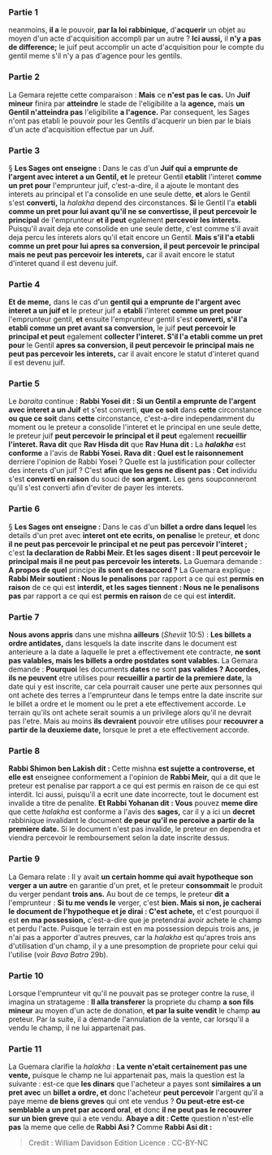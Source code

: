 
### Partie 1
neanmoins, <b>il a</b> le pouvoir, <b>par la loi rabbinique,</b> d'<b>acquerir</b> un objet au moyen d'un acte d'acquisition accompli par un autre ? <b>Ici aussi,</b> il <b>n'y a pas de difference;</b> le juif peut accomplir un acte d'acquisition pour le compte du gentil meme s'il n'y a pas d'agence pour les gentils.

### Partie 2
La Gemara rejette cette comparaison : <b>Mais</b> ce <b>n'est pas le cas.</b> Un <b>Juif mineur</b> finira par <b>atteindre</b> le stade de l'eligibilite a la <b>agence,</b> mais <b>un Gentil n'atteindra pas</b> l'eligibilite <b>a l'agence.</b> Par consequent, les Sages n'ont pas etabli le pouvoir pour les Gentils d'acquerir un bien par le biais d'un acte d'acquisition effectue par un Juif.

### Partie 3
§ <b>Les Sages ont enseigne :</b> Dans le cas d'un <b>Juif qui a emprunte de l'argent avec interet a un Gentil, et</b> le preteur Gentil <b>etablit</b> l'interet <b>comme un pret pour</b> l'emprunteur juif, c'est-a-dire, il a ajoute le montant des interets au principal et l'a consolide en une seule dette, <b>et</b> alors le Gentil s'est <b>converti,</b> la <i>halakha</i> depend des circonstances. <b>Si</b> le Gentil l'a <b>etabli comme un pret pour lui avant qu'il ne se convertisse, il peut percevoir le principal</b> de l'emprunteur <b>et il peut</b> egalement <b>percevoir les interets.</b> Puisqu'il avait deja ete consolide en une seule dette, c'est comme s'il avait deja percu les interets alors qu'il etait encore un Gentil. <b>Mais s'il l'a etabli comme un pret pour lui apres sa conversion, il peut percevoir le principal mais ne peut pas percevoir les interets,</b> car il avait encore le statut d'interet quand il est devenu juif.

### Partie 4
<b>Et de meme,</b> dans le cas d'un <b>gentil qui a emprunte de l'argent avec interet a un juif et</b> le preteur juif a <b>etabli</b> l'interet <b>comme un pret pour</b> l'emprunteur gentil, <b>et</b> ensuite l'emprunteur gentil s'est <b>converti, s'il l'a etabli comme un pret avant sa conversion,</b> le juif <b>peut percevoir le principal et peut</b> egalement <b>collecter l'interet. S'il l'a etabli comme un pret pour</b> le Gentil <b>apres sa conversion, il peut percevoir le principal mais ne peut pas percevoir les interets,</b> car il avait encore le statut d'interet quand il est devenu juif.

### Partie 5
Le <i>baraita</i> continue : <b>Rabbi Yosei dit : Si un Gentil a emprunte de l'argent avec interet a un Juif</b> et s'est converti, <b>que ce soit</b> dans <b>cette</b> circonstance <b>ou que ce soit</b> dans <b>cette</b> circonstance, c'est-a-dire independamment du moment ou le preteur a consolide l'interet et le principal en une seule dette, le preteur juif <b>peut percevoir le principal et il peut</b> egalement <b>recueillir l'interet. Rava dit</b> que <b>Rav Hisda dit</b> que <b>Rav Huna dit :</b> La <b><i>halakha</i></b> est <b>conforme</b> a l'avis de <b>Rabbi Yosei. Rava dit : Quel est le raisonnement</b> derriere l'opinion de Rabbi Yosei ? </b> Quelle est la justification pour collecter des interets d'un juif ? C'est <b>afin que les gens ne disent pas : Cet</b> individu s'est <b>converti en raison</b> du souci de <b>son argent.</b> Les gens soupconneront qu'il s'est converti afin d'eviter de payer les interets.

### Partie 6
§ <b>Les Sages ont enseigne :</b> Dans le cas d'un <b>billet a ordre dans lequel</b> les details d'un pret avec <b>interet ont ete ecrits, on penalise</b> le preteur, <b>et</b> donc <b>il ne peut pas percevoir le principal et ne peut pas percevoir l'interet ;</b> c'est <b>la declaration de Rabbi Meir. Et les sages disent : Il peut percevoir le principal mais il ne peut pas percevoir les interets.</b> La Guemara demande : <b>A propos de quel</b> principe <b>ils sont en desaccord ?</b> La Guemara explique : <b>Rabbi Meir soutient : Nous le penalisons</b> par rapport a ce qui est <b>permis en raison</b> de ce qui est <b>interdit, et les sages tiennent : Nous ne le penalisons pas</b> par rapport a ce qui est <b>permis en raison</b> de ce qui est <b>interdit.</b>

### Partie 7
<b>Nous avons appris</b> dans une mishna <b>ailleurs</b> (<i>Sheviit</i> 10:5) : <b>Les billets a ordre antidates,</b> dans lesquels la date inscrite dans le document est anterieure a la date a laquelle le pret a effectivement ete contracte, <b>ne sont pas valables, mais les billets a ordre postdates</b> <b>sont valables.</b> La Gemara demande : <b>Pourquoi</b> les documents <b>dates</b> ne sont <b>pas valides ? Accordes, ils ne peuvent</b> etre utilises pour <b>recueillir a partir de la premiere date,</b> la date qui y est inscrite, car cela pourrait causer une perte aux personnes qui ont achete des terres a l'emprunteur dans le temps entre la date inscrite sur le billet a ordre et le moment ou le pret a ete effectivement accorde. Le terrain qu'ils ont achete serait soumis a un privilege alors qu'il ne devrait pas l'etre. Mais au moins <b>ils devraient</b> pouvoir etre utilises pour <b>recouvrer a partir de la deuxieme date,</b> lorsque le pret a ete effectivement accorde.

### Partie 8
<b>Rabbi Shimon ben Lakish dit :</b> Cette mishna <b>est sujette a controverse, et elle est</b> enseignee conformement a l'opinion de <b>Rabbi Meir,</b> qui a dit que le preteur est penalise par rapport a ce qui est permis en raison de ce qui est interdit. Ici aussi, puisqu'il a ecrit une date incorrecte, tout le document est invalide a titre de penalite. <b>Et Rabbi Yohanan dit : Vous</b> pouvez <b>meme dire</b> que cette <i>halakha</i> est conforme a l'avis des <b>sages,</b> car il y a ici un <b>decret</b> rabbinique invalidant le document <b>de peur qu'il ne percoive a partir de la premiere date.</b> Si le document n'est pas invalide, le preteur en dependra et viendra percevoir le remboursement selon la date inscrite dessus.

### Partie 9
La Gemara relate : Il y avait <b>un certain homme qui avait hypotheque son verger a un autre</b> en garantie d'un pret, et le preteur <b>consommait</b> le produit du verger pendant <b>trois ans.</b> Au bout de ce temps, le preteur <b>dit a</b> l'emprunteur : <b>Si tu me vends le</b> verger, c'est <b>bien. Mais si non, je cacherai le document de l'hypotheque et je dirai : C'est achete,</b> et c'est pourquoi il est <b>en ma possession,</b> c'est-a-dire que je pretendrai avoir achete le champ et perdu l'acte. Puisque le terrain est en ma possession depuis trois ans, je n'ai pas a apporter d'autres preuves, car la <i>halakha</i> est qu'apres trois ans d'utilisation d'un champ, il y a une presomption de propriete pour celui qui l'utilise (voir <i>Bava Batra</i> 29b).

### Partie 10
Lorsque l'emprunteur vit qu'il ne pouvait pas se proteger contre la ruse, il imagina un stratageme : <b>Il alla transferer</b> la propriete du champ <b>a son fils mineur</b> au moyen d'un acte de donation, <b>et par la suite vendit</b> le champ <b>au</b> preteur. Par la suite, il a demande l'annulation de la vente, car lorsqu'il a vendu le champ, il ne lui appartenait pas.

### Partie 11
La Guemara clarifie la <i>halakha</i> : <b>La vente n'etait certainement pas une vente,</b> puisque le champ ne lui appartenait pas, mais la question est la suivante : est-ce que <b>les dinars</b> que l'acheteur a payes sont <b>similaires a un pret avec</b> un <b>billet a ordre, et</b> donc l'acheteur <b>peut percevoir</b> l'argent qu'il a paye meme <b>de biens greves</b> qui ont ete vendus ? <b>Ou peut-etre est-ce semblable a un pret par accord oral</b>, <b>et</b> donc <b>il ne peut pas le recouvrer</b> <b>sur un bien greve</b> qui a ete vendu. <b>Abaye a dit : Cette</b> question n'est-elle <b>pas</b> la meme que celle de <b>Rabbi Asi ?</b> Comme <b>Rabbi Asi dit :</b>

>Credit : William Davidson Edition
>Licence : CC-BY-NC